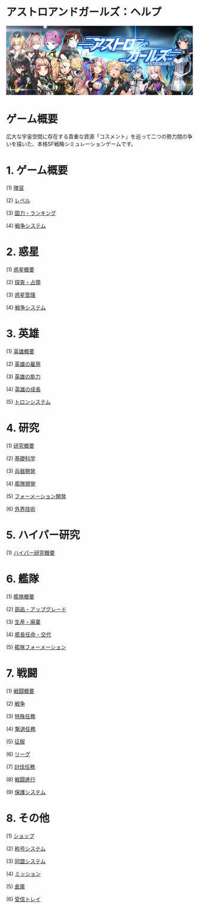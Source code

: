 # アストロアンドガールズ：ヘルプ
![](_images/1509600661.jpg)

# ゲーム概要

広大な宇宙空間に存在する貴重な資源「コスメント」を巡って二つの勢力間の争いを描いた、本格SF戦略シミュレーションゲームです。

# 1. ゲーム概要
(1) [陣営](https://astrongirls.github.io/Guide/#/war1)

(2) [レベル](https://astrongirls.github.io/Guide/#/war2)

(3) [国力・ランキング](https://astrongirls.github.io/Guide/#/war3)

(4) [戦争システム](https://astrongirls.github.io/Guide/#/war4)

# 2. 惑星

(1) [惑星概要](https://astrongirls.github.io/Guide/#/planet1)

(2) [探査・占領](https://astrongirls.github.io/Guide/#/planet2)

(3) [惑星管理](https://astrongirls.github.io/Guide/#/planet3)

(4) [戦争システム](https://astrongirls.github.io/Guide/#/planet4)

# 3. 英雄
(1) [英雄概要](https://astrongirls.github.io/Guide/#/hero1)

(2) [英雄の雇用](https://astrongirls.github.io/Guide/#/hero2)

(3) [英雄の能力](https://astrongirls.github.io/Guide/#/hero3)

(4) [英雄の成長](https://astrongirls.github.io/Guide/#/hero4)

(5) [トロンシステム](https://astrongirls.github.io/Guide/#/hero5)

# 4. 研究

(1) [研究概要](https://astrongirls.github.io/Guide/#/sc1)

(2) [基礎科学](https://astrongirls.github.io/Guide/#/sc2)

(3) [兵器開発](https://astrongirls.github.io/Guide/#/sc3)

(4) [艦隊開発](https://astrongirls.github.io/Guide/#/sc4)

(5) [フォーメーション開発](https://astrongirls.github.io/Guide/#/sc5)

(6) [外界技術](https://astrongirls.github.io/Guide/#/sc6)

# 5. ハイパー研究

(1) [ハイパー研究概要](https://astrongirls.github.io/Guide/#/hy1)

# 6. 艦隊

(1) [艦隊概要](https://astrongirls.github.io/Guide/#/ship1)

(2) [部品・アップグレード](https://astrongirls.github.io/Guide/#/ship2)

(3) [生産・廃棄](https://astrongirls.github.io/Guide/#/ship3)

(4) [艦長任命・交代](https://astrongirls.github.io/Guide/#/ship4)

(5) [艦隊フォーメーション](https://astrongirls.github.io/Guide/#/ship5)

# 7. 戦闘

(1) [戦闘概要](https://astrongirls.github.io/Guide/#/battle1)

(2) [戦争](https://astrongirls.github.io/Guide/#/battle2)

(3) [特殊任務](https://astrongirls.github.io/Guide/#/battle3)

(4) [撃退任務](https://astrongirls.github.io/Guide/#/battle4)

(5) [征服](https://astrongirls.github.io/Guide/#/battle5)

(6) [リーグ](https://astrongirls.github.io/Guide/#/battle6)

(7) [討伐任務](https://astrongirls.github.io/Guide/#/battle7)

(8) [戦闘進行](https://astrongirls.github.io/Guide/#/battle8)

(9) [保護システム](https://astrongirls.github.io/Guide/#/battle9)

# 8. その他
(1) [ショップ](https://astrongirls.github.io/Guide/#/etc1)

(2) [称号システム](https://astrongirls.github.io/Guide/#/etc2)

(3) [同盟システム](https://astrongirls.github.io/Guide/#/etc3)

(4) [ミッション](https://astrongirls.github.io/Guide/#/etc4)

(5) [倉庫](https://astrongirls.github.io/Guide/#/etc5)

(6) [受信トレイ](https://astrongirls.github.io/Guide/#/etc6)